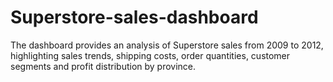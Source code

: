 # Superstore-sales-dashboard
The dashboard provides an analysis of Superstore sales from 2009 to 2012, highlighting sales trends, shipping costs, order quantities, customer segments and profit distribution by province.



